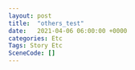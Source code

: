 ```yaml
---
layout: post
title:  "others_test"
date:   2021-04-06 06:00:00 +0000
categories: Etc
Tags: Story Etc
SceneCode: []
---
```

